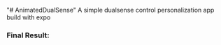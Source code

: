 "# AnimatedDualSense" 
A simple dualsense control personalization app build with expo

### Final Result: 

  
